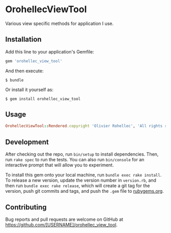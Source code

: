 # OrohellecViewTool

Various view specific methods for application I use.

## Installation

Add this line to your application's Gemfile:

```ruby
gem 'orohellec_view_tool'
```

And then execute:

    $ bundle

Or install it yourself as:

    $ gem install orohellec_view_tool

## Usage

```ruby
OrohellecViewTool::Rendered.copyright 'Olivier Rohellec', 'All rights reserved'
```

## Development

After checking out the repo, run `bin/setup` to install dependencies. Then, run `rake spec` to run the tests. You can also run `bin/console` for an interactive prompt that will allow you to experiment.

To install this gem onto your local machine, run `bundle exec rake install`. To release a new version, update the version number in `version.rb`, and then run `bundle exec rake release`, which will create a git tag for the version, push git commits and tags, and push the `.gem` file to [rubygems.org](https://rubygems.org).

## Contributing

Bug reports and pull requests are welcome on GitHub at https://github.com/[USERNAME]/orohellec_view_tool.
